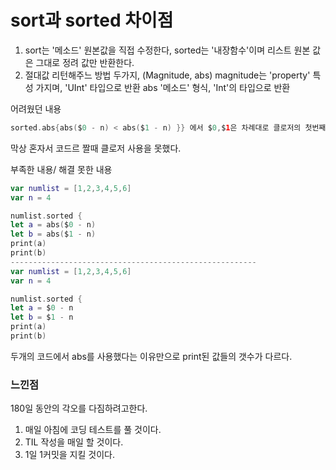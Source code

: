 # sort과 sorted 차이점
1. sort는 '메소드' 원본값을 직접 수정한다, sorted는 '내장함수'이며 리스트 원본 값은 그대로 정려 값만 반환한다.
2. 절대값 리턴해주느 방법 두가지, (Magnitude, abs)
magnitude는 'property' 특성 가지며, 'UInt' 타입으로 반환
abs '메소드' 형식, 'Int'의 타입으로 반환

어려웠던 내용
```swift
sorted.abs{abs($0 - n) < abs($1 - n) }} 에서 $0,$1은 차례대로 클로저의 첫번째 인자와 두번째 인자인걸 알고있다.
```
막상 혼자서 코드르 짤때 클로저 사용을 못했다.

부족한 내용/ 해결 못한 내용

```swift
var numlist = [1,2,3,4,5,6]
var n = 4

numlist.sorted {
let a = abs($0 - n)
let b = abs($1 - n)
print(a)
print(b)
-------------------------------------------------------
var numlist = [1,2,3,4,5,6]
var n = 4

numlist.sorted {
let a = $0 - n
let b = $1 - n
print(a)
print(b)
```

두개의 코드에서 abs를 사용했다는 이유만으로 print된 값들의 갯수가 다르다.

### 느낀점

180일 동안의 각오를 다짐하려고한다.

1. 매일 아침에 코딩 테스트를 풀 것이다.
2. TIL 작성을 매일 할 것이다.
3. 1일 1커밋을 지킬 것이다.
